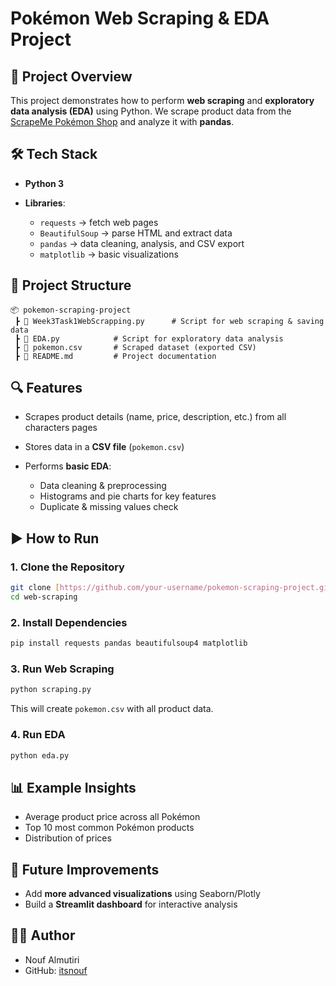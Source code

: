 
# Pokémon Web Scraping & EDA Project

## 📌 Project Overview

This project demonstrates how to perform **web scraping** and **exploratory data analysis (EDA)** using Python.
We scrape product data from the [ScrapeMe Pokémon Shop](https://scrapeme.live/shop/) and analyze it with **pandas**.

## 🛠️ Tech Stack

* **Python 3**
* **Libraries**:

  * `requests` → fetch web pages
  * `BeautifulSoup` → parse HTML and extract data
  * `pandas` → data cleaning, analysis, and CSV export
  * `matplotlib` → basic visualizations

## 📂 Project Structure

```
📦 pokemon-scraping-project
 ┣ 📜 Week3Task1WebScrapping.py      # Script for web scraping & saving data
 ┣ 📜 EDA.py            # Script for exploratory data analysis
 ┣ 📜 pokemon.csv       # Scraped dataset (exported CSV)
 ┣ 📜 README.md         # Project documentation
```

## 🔍 Features

* Scrapes product details (name, price, description, etc.) from all characters pages
* Stores data in a **CSV file** (`pokemon.csv`)
* Performs **basic EDA**:

  * Data cleaning & preprocessing
  * Histograms and pie charts for key features
  * Duplicate & missing values check

## ▶️ How to Run

### 1. Clone the Repository

```bash
git clone [https://github.com/your-username/pokemon-scraping-project.git]
cd web-scraping
```

### 2. Install Dependencies

```bash
pip install requests pandas beautifulsoup4 matplotlib
```

### 3. Run Web Scraping

```bash
python scraping.py
```

This will create `pokemon.csv` with all product data.

### 4. Run EDA

```bash
python eda.py
```

## 📊 Example Insights

* Average product price across all Pokémon
* Top 10 most common Pokémon products
* Distribution of prices

## 📌 Future Improvements

* Add **more advanced visualizations** using Seaborn/Plotly
* Build a **Streamlit dashboard** for interactive analysis

## 👨‍💻 Author

* Nouf Almutiri
* GitHub: [itsnouf]((https://github.com/itsnouf))

